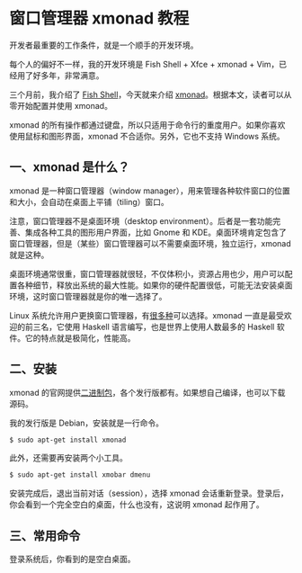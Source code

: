 # 窗口管理器 xmonad 教程

开发者最重要的工作条件，就是一个顺手的开发环境。

每个人的偏好不一样，我的开发环境是 Fish Shell + Xfce + xmonad + Vim，已经用了好多年，非常满意。

三个月前，我介绍了 [Fish Shell](http://www.ruanyifeng.com/blog/2017/05/fish_shell.html)，今天就来介绍 [xmonad](http://xmonad.org/)。根据本文，读者可以从零开始配置并使用 xmonad。

xmonad 的所有操作都通过键盘，所以只适用于命令行的重度用户。如果你喜欢使用鼠标和图形界面，xmonad 不合适你。另外，它也不支持 Windows 系统。

## 一、xmonad 是什么？

xmonad 是一种窗口管理器（window manager），用来管理各种软件窗口的位置和大小，会自动在桌面上平铺（tiling）窗口。

注意，窗口管理器不是桌面环境（desktop environment）。后者是一套功能完善、集成各种工具的图形用户界面，比如 Gnome 和 KDE。桌面环境肯定包含了窗口管理器，但是（某些）窗口管理器可以不需要桌面环境，独立运行，xmonad 就是这种。

桌面环境通常很重，窗口管理器就很轻，不仅体积小，资源占用也少，用户可以配置各种细节，释放出系统的最大性能。如果你的硬件配置很低，可能无法安装桌面环境，这时窗口管理器就是你的唯一选择了。

Linux 系统允许用户更换窗口管理器，有[很多种](https://www.slant.co/topics/390/~best-window-managers-for-linux)可以选择。xmonad 一直是最受欢迎的前三名，它使用 Haskell 语言编写，也是世界上使用人数最多的 Haskell 软件。它的特点就是极简化，性能高。

## 二、安装

xmonad 的官网提供[二进制包](http://xmonad.org/download.html)，各个发行版都有。如果想自己编译，也可以下载源码。 

我的发行版是 Debian，安装就是一行命令。

```bash
$ sudo apt-get install xmonad
```

此外，还需要再安装两个小工具。

```bash
$ sudo apt-get install xmobar dmenu
```

安装完成后，退出当前对话（session），选择 xmonad 会话重新登录。登录后，你会看到一个完全空白的桌面，什么也没有，这说明 xmonad 起作用了。

## 三、常用命令

登录系统后，你看到的是空白桌面。
